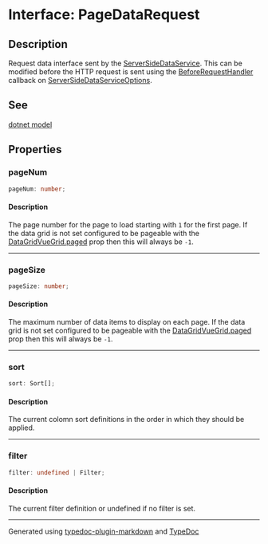 # Interface: PageDataRequest

## Description

Request data interface sent by the [ServerSideDataService](../classes/ServerSideDataService.md). This can be modified before
the HTTP request is sent using the [BeforeRequestHandler](../type-aliases/BeforeRequestHandler.md) callback on [ServerSideDataServiceOptions](ServerSideDataServiceOptions.md).

## See

[dotnet model](https://github.com/nruffing/data-grid-vue-dotnet/blob/main/DataGridVueDotnet/PageDataRequest.cs)

## Properties

### pageNum

```ts
pageNum: number;
```

#### Description

The page number for the page to load starting with `1` for the first page.
If the data grid is not set configured to be pageable with the [DataGridVueGrid.paged](../DataGridVueGrid/README.md#paged)
prop then this will always be `-1`.

***

### pageSize

```ts
pageSize: number;
```

#### Description

The maximum number of data items to display on each page. If the data grid is
not set configured to be pageable with the [DataGridVueGrid.paged](../DataGridVueGrid/README.md#paged) prop then this
will always be `-1`.

***

### sort

```ts
sort: Sort[];
```

#### Description

The current colomn sort definitions in the order in which they should be applied.

***

### filter

```ts
filter: undefined | Filter;
```

#### Description

The current filter definition or undefined if no filter is set.

***

Generated using [typedoc-plugin-markdown](https://www.npmjs.com/package/typedoc-plugin-markdown) and [TypeDoc](https://typedoc.org/)
